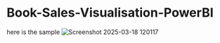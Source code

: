 # Book-Sales-Visualisation-PowerBI
here is the sample
![Screenshot 2025-03-18 120117](https://github.com/user-attachments/assets/6e666544-a00e-45bd-a8c5-ea2874da47ba)

